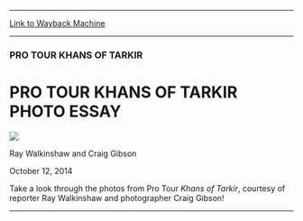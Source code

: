 
---
[Link to Wayback Machine](https://web.archive.org/web/20141014103030/http://magic.wizards.com/en/events/coverage/ptktk/pro-tour-khans-tarkir-photo-essay-2014-10-12)

[_metadata_:description]:- "Take a look through the photos from Pro Tour Khans of Tarkir, courtesy of reporter Ray Walkinshaw and photographer Craig Gibson!   A look across a sea of famous Magic players. Plus an accurate representation of just how tall our cameraman is!"
[_metadata_:generator]:- "Drupal 7 (http://drupal.org)"
[_metadata_:node]:- "287076"
[_metadata_:publish_date]:- "2014-10-12"
[_metadata_:source]:- "div-main"
[_metadata_:title]:- "PRO TOUR KHANS OF TARKIR PHOTO ESSAY"
[_metadata_:wayback_capture_timestamp]:- "2014-10-14 10:30:30"
[_metadata_:wayback_raw_url]:- "https://web.archive.org/web/20141014103030id_/http://magic.wizards.com/en/events/coverage/ptktk/pro-tour-khans-tarkir-photo-essay-2014-10-12"
[_metadata_:wayback_url]:- "http://magic.wizards.com/en/events/coverage/ptktk/pro-tour-khans-tarkir-photo-essay-2014-10-12"
---





### PRO TOUR KHANS OF TARKIR


PRO TOUR KHANS OF TARKIR PHOTO ESSAY
====================================



![](https://media.magic.wizards.com/styles/auth_small/public/images/person/walkinshaw_gibson_author_icon.jpg)

Ray Walkinshaw and Craig Gibson




October 12, 2014
 











 Take a look through the photos from Pro Tour *Khans of Tarkir*, courtesy of reporter Ray Walkinshaw and photographer Craig Gibson!





---



  






 
 




  







